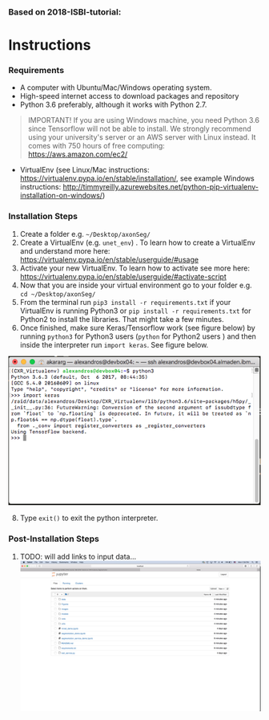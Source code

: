 ### Based on 2018-ISBI-tutorial: 
# Instructions

### Requirements
- A computer with Ubuntu/Mac/Windows operating system.
- High-speed internet access to download packages and repository
- Python 3.6 preferably, although it works with Python 2.7. 
> IMPORTANT!
> If you are using Windows machine, you need Python 3.6 since Tensorflow will not be able to install. We strongly recommend using your university's server or an AWS server with Linux instead. It comes with 750 hours of free computing: https://aws.amazon.com/ec2/
- VirtualEnv (see Linux/Mac instructions: https://virtualenv.pypa.io/en/stable/installation/, see example Windows instructions: http://timmyreilly.azurewebsites.net/python-pip-virtualenv-installation-on-windows/)

### Installation Steps

1. Create a folder e.g. `~/Desktop/axonSeg/` 
3. Create a VirtualEnv (e.g. `unet_env`) . To learn how to create a VirtualEnv and understand more here: https://virtualenv.pypa.io/en/stable/userguide/#usage
4. Activate your new VirtualEnv. To learn how to activate see more here: https://virtualenv.pypa.io/en/stable/userguide/#activate-script
5. Now that you are inside your virtual environment go to your folder e.g. `cd ~/Desktop/axonSeg/` 
6. From the terminal run `pip3 install -r requirements.txt` if your VirtualEnv is running Python3 or  `pip install -r requirements.txt` for Python2 to install the libraries. That might take a few minutes.
7. Once finished, make sure Keras/Tensorflow work (see figure below) by running `python3` for Python3 users (`python` for Python2 users ) and then inside the interpreter run `import keras`. See figure below.


![Alt text](./Figures/virtualenv.png "Verify Keras")


8. Type `exit()` to exit the python interpreter. 


### Post-Installation Steps

1. TODO: will add links to input data...
![Alt text](./Figures/TutorialJupyter.png "Jupyter Nottebook")
